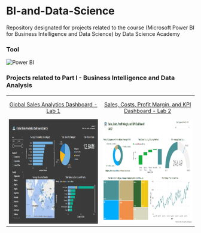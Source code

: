 <h1>BI-and-Data-Science</h1>

<p>Repository designated for projects related to the course (Microsoft Power BI for Business Intelligence and Data Science) by Data Science Academy</p>

<h3>Tool</h3>
<img src="https://img.shields.io/badge/Power%20BI-F2C811?style=for-the-badge&logo=power%20bi&logoColor=black" alt="Power BI" />

<h3>Projects related to Part I - Business Intelligence and Data Analysis</h3>
<table>
  <tr>
    <td align="center">
      <p><a href="https://github.com/carolinepsantos/BI-and-Data-Science/tree/main/Global%20Sales%20Analytics%20Dashboard">Global Sales Analytics Dashboard - Lab 1</a></p>
      <img src="https://github.com/carolinepsantos/BI-and-Data-Science/blob/main/Global%20Sales%20Analytics%20Dashboard/Global%20Sales%20Analytics%20Dashboard.png" alt="Global Sales Analytics Dashboard" width="540" height="280" />
    </td>
    <td align="center">
      <p><a href="https://github.com/carolinepsantos/BI-and-Data-Science/tree/main/Sales%2C%20Costs%2C%20Profit%20Margin%2C%20and%20KPI%20Dashboard">Sales, Costs, Profit Margin, and KPI Dashboard - Lab 2</a></p>
      <img src="https://github.com/carolinepsantos/BI-and-Data-Science/blob/main/Sales%2C%20Costs%2C%20Profit%20Margin%2C%20and%20KPI%20Dashboard/Sales%2C%20Costs%2C%20Profit%20Margin%2C%20and%20KPI%20Dashboard.png" alt="Sales, Costs, Profit Margin, and KPI Dashboard" width="540" height="280" />
    </td>
  </tr>
</table>
